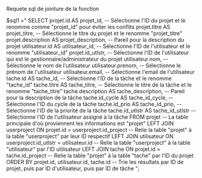 Requete sql de jointure de la fonction 

$sql1 ="
    SELECT 
        projet.id AS projet_id,              -- Sélectionne l'ID du projet et le renomme comme "projet_id" pour éviter les conflits
        projet.titre AS projet_titre,        -- Sélectionne le titre du projet et le renomme "projet_titre"
        projet.description AS projet_description,  -- Pareil pour la description du projet
        utilisateur.id AS utilisateur_id,    -- Sélectionne l'ID de l'utilisateur et le renomme "utilisateur_id"
        projet.id_utlstr,                    -- Sélectionne l'ID de l'utilisateur qui est le gestionnaire/administrateur du projet
        utilisateur.nom,                     -- Sélectionne le nom de l'utilisateur
        utilisateur.prenom,                  -- Sélectionne le prénom de l'utilisateur
        utilisateur.email,                   -- Sélectionne l'email de l'utilisateur
        tache.id AS tache_id,                -- Sélectionne l'ID de la tâche et le renomme "tache_id"
        tache.titre AS tache_titre,          -- Sélectionne le titre de la tâche et le renomme "tache_titre"
        tache.description AS tache_description,  -- Pareil pour la description de la tâche
        tache.id_cycle AS tache_id_cycle,        -- Sélectionne l'ID du cycle de la tâche
        tache.id_prio AS tache_id_prio,          -- Sélectionne l'ID de la priorité de la tâche
        tache.id_utlstr AS tache_id_utlstr      -- Sélectionne l'ID de l'utilisateur assigné à la tâche
    FROM projet                               -- La table principale d'où proviennent les informations est "projet"
    LEFT JOIN userproject ON projet.id = userproject.id_project  -- Relie la table "projet" à la table "userproject" par leur ID respectif
    LEFT JOIN utilisateur ON userproject.id_utlstr = utilisateur.id  -- Relie la table "userproject" à la table "utilisateur" par l'ID utilisateur
    LEFT JOIN tache ON projet.id = tache.id_project   -- Relie la table "projet" à la table "tache" par l'ID du projet
    ORDER BY projet.id, utilisateur.id, tache.id   -- Trie les résultats par ID de projet, puis par ID d'utilisateur, puis par ID de tâche
    ";
